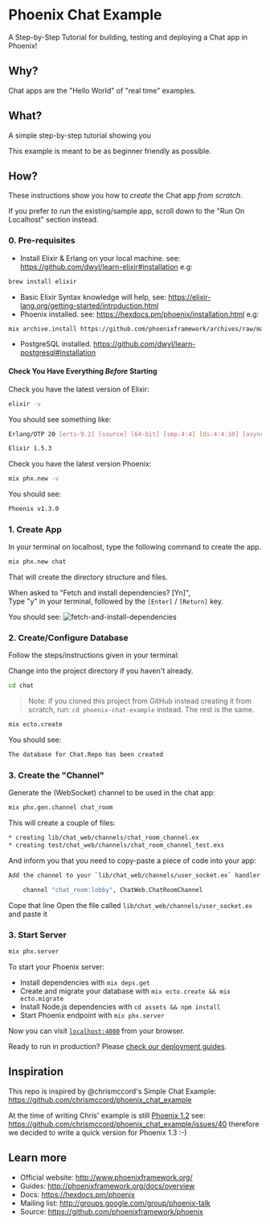 # Phoenix Chat Example

A Step-by-Step Tutorial for building, testing and deploying a Chat app in Phoenix!

## Why?

Chat apps are the "Hello World" of "real time" examples.

## What?

A simple step-by-step tutorial showing you

This example is meant to be as beginner friendly as possible.

## How?

These instructions show you how to _create_ the Chat app
_from scratch_.

If you prefer to _run_ the existing/sample app,
scroll down to the "Run On Localhost" section instead.

### 0. Pre-requisites

+ Install Elixir & Erlang on your local machine.
see: https://github.com/dwyl/learn-elixir#installation
e.g:
```sh
brew install elixir
```
+ Basic Elixir Syntax knowledge will help,
see: https://elixir-lang.org/getting-started/introduction.html
+ Phoenix installed.
see: https://hexdocs.pm/phoenix/installation.html
e.g:
```sh
mix archive.install https://github.com/phoenixframework/archives/raw/master/phx_new.ez
```
+ PostgreSQL installed.
https://github.com/dwyl/learn-postgresql#installation

#### Check You Have Everything _Before_ Starting

Check you have the latest version of Elixir:
```sh
elixir -v
```

You should see something like:
```sh
Erlang/OTP 20 [erts-9.2] [source] [64-bit] [smp:4:4] [ds:4:4:10] [async-threads:10] [hipe] [kernel-poll:false] [dtrace]

Elixir 1.5.3
```

Check you have the latest version Phoenix:
```sh
mix phx.new -v
```
You should see:
```sh
Phoenix v1.3.0
```


### 1. Create App

In your terminal on localhost,
type the following command to create the app.

```sh
mix phx.new chat
```
That will create the directory structure and files. <br />

When asked to "Fetch and install dependencies? [Yn]",<br />
Type "y" in your terminal,
followed by the `[Enter]` / `[Return]` key.

You should see:
![fetch-and-install-dependencies](https://user-images.githubusercontent.com/194400/34833220-d219221c-f6e6-11e7-88d6-87aa4c3054e4.png)



### 2. Create/Configure Database

Follow the steps/instructions given in your terminal:

Change into the project directory if you haven't already.

```sh
cd chat
```
> Note: if you cloned this project from GitHub instead creating it from scratch,
> run: `cd phoenix-chat-example` instead. The rest is the same.

```sh
mix ecto.create
```
You should see:
```sh
The database for Chat.Repo has been created
```

### 3. Create the "Channel"

Generate the (WebSocket) channel to be used in the chat app:

```sh
mix phx.gen.channel chat_room
```

This will create a couple of files:<br />
```sh
* creating lib/chat_web/channels/chat_room_channel.ex
* creating test/chat_web/channels/chat_room_channel_test.exs
```

And inform you that you need to copy-paste a piece of code into your app: <br />
```sh
Add the channel to your `lib/chat_web/channels/user_socket.ex` handler, for example:

    channel "chat_room:lobby", ChatWeb.ChatRoomChannel
```
Cope that line
Open the file called `lib/chat_web/channels/user_socket.ex`
and paste it


### 3. Start Server

```sh
mix phx.server
```


To start your Phoenix server:

  * Install dependencies with `mix deps.get`
  * Create and migrate your database with `mix ecto.create && mix ecto.migrate`
  * Install Node.js dependencies with `cd assets && npm install`
  * Start Phoenix endpoint with `mix phx.server`

Now you can visit [`localhost:4000`](http://localhost:4000) from your browser.

Ready to run in production? Please [check our deployment guides](http://www.phoenixframework.org/docs/deployment).




## Inspiration

This repo is inspired by @chrismccord's Simple Chat Example:
https://github.com/chrismccord/phoenix_chat_example

At the time of writing Chris' example is still
[Phoenix 1.2](https://github.com/chrismccord/phoenix_chat_example/blob/31f0c5f80a04af0a05fdec89d5b428880c4ea814/mix.exs#L25)
see: https://github.com/chrismccord/phoenix_chat_example/issues/40
therefore we decided to write a quick version for Phoenix 1.3 :-)


## Learn more

* Official website: http://www.phoenixframework.org/
* Guides: http://phoenixframework.org/docs/overview
* Docs: https://hexdocs.pm/phoenix
* Mailing list: http://groups.google.com/group/phoenix-talk
* Source: https://github.com/phoenixframework/phoenix
